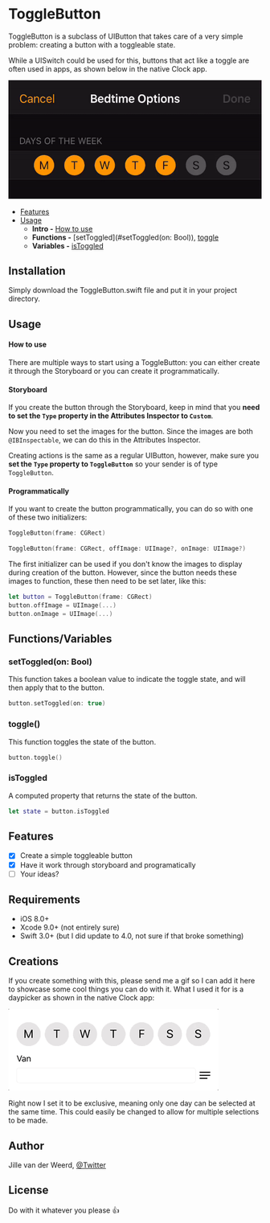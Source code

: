 # ToggleButton

ToggleButton is a subclass of UIButton that takes care of a very simple problem: creating a button with a toggleable state. 

While a UISwitch could be used for this, buttons that act like a toggle are often used in apps, as shown below in the native Clock app.

![Toggleable buttons being used in the native Clock app.](https://github.com/JillevdW/ToggleButton/blob/master/RepoAssets/bedtime.gif)



- [Features](#features)
- [Usage](#usage)
    - **Intro -** [How to use](#how-to-use)
    - **Functions -** [setToggled](#setToggled(on: Bool)), [toggle](#toggle())
    - **Variables -** [isToggled](isToggled)

    

## Installation

Simply download the ToggleButton.swift file and put it in your project directory.

## Usage

#### How to use

There are multiple ways to start using a ToggleButton: you can either create it through the Storyboard or you can create it programmatically. 

#### Storyboard

If you create the button through the Storyboard, keep in mind that you **need to set the `Type` property in the Attributes Inspector to `Custom`**.

Now you need to set the images for the button. Since the images are both `@IBInspectable`, we can do this in the Attributes Inspector.

Creating actions is the same as a regular UIButton, however, make sure you **set the `Type` property to `ToggleButton`** so your sender is of type `ToggleButton`. 

#### Programmatically

If you want to create the button programmatically, you can do so with one of these two initializers:

```swift 
ToggleButton(frame: CGRect)
```

```swift 
ToggleButton(frame: CGRect, offImage: UIImage?, onImage: UIImage?)
```

The first initializer can be used if you don't know the images to display during creation of the button. However, since the button needs these images to function, these then need to be set later, like this:

```swift
let button = ToggleButton(frame: CGRect)
button.offImage = UIImage(...)
button.onImage = UIImage(...)
```



## Functions/Variables

### setToggled(on: Bool)

This function takes a boolean value to indicate the toggle state, and will then apply that to the button.

```swift
button.setToggled(on: true)
```

### toggle()

This function toggles the state of the button.

```swift
button.toggle()
```

### isToggled

A computed property that returns the state of the button.

```swift
let state = button.isToggled
```

## Features

- [x] Create a simple toggleable button
- [x] Have it work through storyboard and programatically
- [ ] Your ideas?

## Requirements

- iOS 8.0+
- Xcode 9.0+ (not entirely sure)
- Swift 3.0+ (but I did update to 4.0, not sure if that broke something)

## Creations

If you create something with this, please send me a gif so I can add it here to showcase some cool things you can do with it. What I used it for is a daypicker as shown in the native Clock app:

![The daypicker I made.](https://github.com/JillevdW/ToggleButton/blob/master/RepoAssets/daypicker.gif)

Right now I set it to be exclusive, meaning only one day can be selected at the same time. This could easily be changed to allow for multiple selections to be made.


## Author

Jille van der Weerd, [@Twitter](https://twitter.com/Jillevd_W)

## License

Do with it whatever you please :thumbsup:
